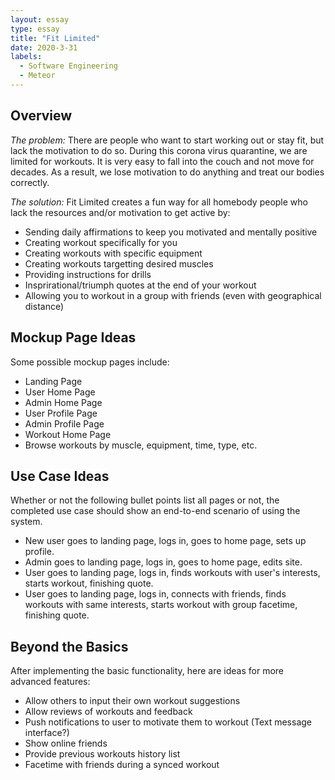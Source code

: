 ```yaml
---
layout: essay
type: essay
title: "Fit Limited"
date: 2020-3-31
labels:
  - Software Engineering
  - Meteor
---
```


## Overview 

*The problem:* There are people who want to start working out or stay fit, but lack the motivation to do so.  During this corona virus quarantine, we are limited for workouts.  It is very easy to fall into the couch and not move for decades.  As a result, we lose motivation to do anything and treat our bodies correctly.  

*The solution:* Fit Limited creates a fun way for all homebody people who lack the resources and/or motivation to get active by: 

* Sending daily affirmations to keep you motivated and mentally positive
* Creating workout specifically for you
* Creating workouts with specific equipment
* Creating workouts targetting desired muscles
* Providing instructions for drills
* Insprirational/triumph quotes at the end of your workout
* Allowing you to workout in a group with friends (even with geographical distance)

## Mockup Page Ideas 

Some possible mockup pages include: 

* Landing Page
* User Home Page
* Admin Home Page
* User Profile Page
* Admin Profile Page
* Workout Home Page
* Browse workouts by muscle, equipment, time, type, etc.

## Use Case Ideas

Whether or not the following bullet points list all pages or not, the completed use case should show an end-to-end scenario of using the system.

* New user goes to landing page, logs in, goes to home page, sets up profile.
* Admin goes to landing page, logs in, goes to home page, edits site.
* User goes to landing page, logs in, finds workouts with user's interests, starts workout, finishing quote.
* User goes to landing page, logs in, connects with friends, finds workouts with same interests, starts workout with group facetime, finishing quote. 

## Beyond the Basics 

After implementing the basic functionality, here are ideas for more advanced features:

* Allow others to input their own workout suggestions
* Allow reviews of workouts and feedback
* Push notifications to user to motivate them to workout (Text message interface?)
* Show online friends
* Provide previous workouts history list
* Facetime with friends during a synced workout

